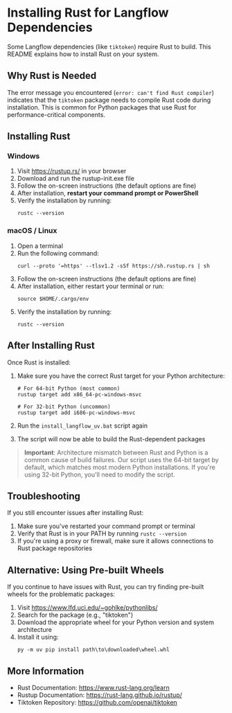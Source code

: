 # Installing Rust for Langflow Dependencies

Some Langflow dependencies (like `tiktoken`) require Rust to build. This README explains how to install Rust on your system.

## Why Rust is Needed

The error message you encountered (`error: can't find Rust compiler`) indicates that the `tiktoken` package needs to compile Rust code during installation. This is common for Python packages that use Rust for performance-critical components.

## Installing Rust

### Windows

1. Visit https://rustup.rs/ in your browser
2. Download and run the rustup-init.exe file
3. Follow the on-screen instructions (the default options are fine)
4. After installation, **restart your command prompt or PowerShell**
5. Verify the installation by running:
   ```
   rustc --version
   ```

### macOS / Linux

1. Open a terminal
2. Run the following command:
   ```
   curl --proto '=https' --tlsv1.2 -sSf https://sh.rustup.rs | sh
   ```
3. Follow the on-screen instructions (the default options are fine)
4. After installation, either restart your terminal or run:
   ```
   source $HOME/.cargo/env
   ```
5. Verify the installation by running:
   ```
   rustc --version
   ```

## After Installing Rust

Once Rust is installed:

1. Make sure you have the correct Rust target for your Python architecture:
   ```
   # For 64-bit Python (most common)
   rustup target add x86_64-pc-windows-msvc

   # For 32-bit Python (uncommon)
   rustup target add i686-pc-windows-msvc
   ```

2. Run the `install_langflow_uv.bat` script again
3. The script will now be able to build the Rust-dependent packages

> **Important**: Architecture mismatch between Rust and Python is a common cause of build failures. Our script uses the 64-bit target by default, which matches most modern Python installations. If you're using 32-bit Python, you'll need to modify the script.

## Troubleshooting

If you still encounter issues after installing Rust:

1. Make sure you've restarted your command prompt or terminal
2. Verify that Rust is in your PATH by running `rustc --version`
3. If you're using a proxy or firewall, make sure it allows connections to Rust package repositories

## Alternative: Using Pre-built Wheels

If you continue to have issues with Rust, you can try finding pre-built wheels for the problematic packages:

1. Visit https://www.lfd.uci.edu/~gohlke/pythonlibs/
2. Search for the package (e.g., "tiktoken")
3. Download the appropriate wheel for your Python version and system architecture
4. Install it using:
   ```
   py -m uv pip install path\to\downloaded\wheel.whl
   ```

## More Information

- Rust Documentation: https://www.rust-lang.org/learn
- Rustup Documentation: https://rust-lang.github.io/rustup/
- Tiktoken Repository: https://github.com/openai/tiktoken
